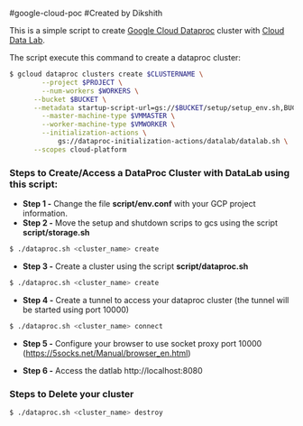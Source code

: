 #google-cloud-poc
#Created by Dikshith

This is a simple script to create [Google Cloud Dataproc](https://cloud.google.com/dataproc) cluster with [Cloud Data Lab](https://cloud.google.com/datalab/).

The script execute this command to create a dataproc cluster:
```sh
$ gcloud dataproc clusters create $CLUSTERNAME \
	    --project $PROJECT \
	    --num-workers $WORKERS \
      --bucket $BUCKET \
      --metadata startup-script-url=gs://$BUCKET/setup/setup_env.sh,BUCKET=$BUCKET \
	    --master-machine-type $VMMASTER \
        --worker-machine-type $VMWORKER \
	    --initialization-actions \
	        gs://dataproc-initialization-actions/datalab/datalab.sh \
      --scopes cloud-platform
```

### Steps to Create/Access a DataProc Cluster with DataLab using this script:
- **Step 1 -** Change the file **script/env.conf** with your GCP project information.
- **Step 2 -** Move the setup and shutdown scrips to gcs using the script **script/storage.sh**
```sh
$ ./dataproc.sh <cluster_name> create
```
- **Step 3 -** Create a cluster using the script **script/dataproc.sh**
```sh
$ ./dataproc.sh <cluster_name> create
```
- **Step 4 -** Create a tunnel to access your dataproc cluster (the tunnel will be started using port 10000)
```sh
$ ./dataproc.sh <cluster_name> connect
```

- **Step 5 -** Configure your browser to use socket proxy port 10000 (https://5socks.net/Manual/browser_en.html)

- **Step 6 -** Access the datlab http://localhost:8080

### Steps to Delete your cluster 
```sh
$ ./dataproc.sh <cluster_name> destroy
```
